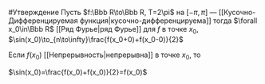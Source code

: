 #Утверждение 
Пусть $f:\Bbb R\to\Bbb R, T=2\pi$ на $[-\pi,\pi]$ — [[Кусочно-Дифференцируемая функция|кусочно-дифференцируема]] тогда $\forall x_0\in\Bbb R$ [[Ряд Фурье|ряд Фурье]] для $f$ в точке $x_0$, $\sin(x_0)\to_{n\to\infty}\frac{f(x_0+0)+f(x_0-0)}{2}$

Если $f(x_0)$ [[Непрерывность|непрерывна]] в точке $x_0$, то

$\sin(x_0)=\frac{f(x_0)+f(x_0)}{2}=f(x_0)$